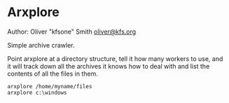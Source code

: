# Arxplore

Author: Oliver "kfsone" Smith <oliver@kfs.org>

Simple archive crawler.

Point arxplore at a directory structure, tell it how many workers to use, and
it will track down all the archives it knows how to deal with and list the
contents of all the files in them.


	arxplore /home/myname/files
	arxplore c:\windows




